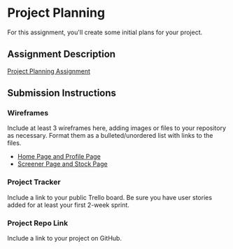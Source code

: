 # Project Planning
For this assignment, you'll create some initial plans for your project.

## Assignment Description
[Project Planning Assignment](https://education.launchcode.org/liftoff/modules/assignments/project-planning)

## Submission Instructions

### Wireframes

Include at least 3 wireframes here, adding images or files to your repository as necessary. Format them as a bulleted/unordered list with links to the files.

* [Home Page and Profile Page](https://github.com/jam2767/liftoff-assignments/blob/master/P3-Project_Planning/homePage_userProfile.jpg)
* [Screener Page and Stock Page](https://github.com/jam2767/liftoff-assignments/blob/master/P3-Project_Planning/Screener_Stock.jpg)

### Project Tracker

Include a link to your public Trello board. Be sure you have user stories added for at least your first 2-week sprint.

### Project Repo Link

Include a link to your project on GitHub.
